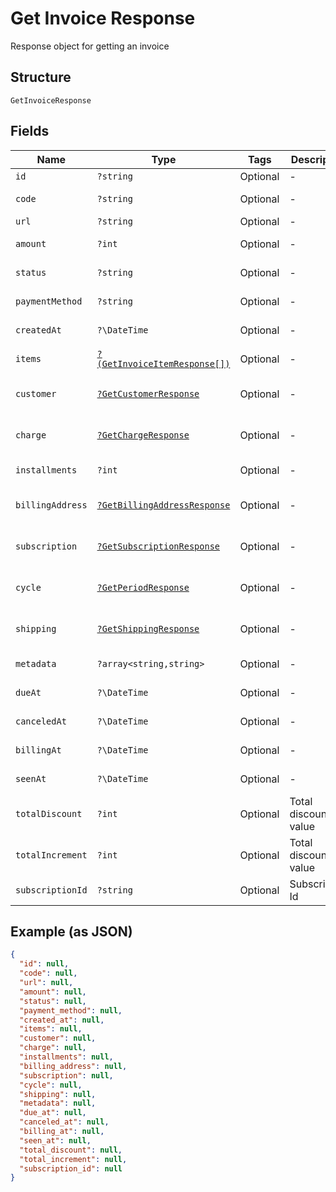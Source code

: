 
# Get Invoice Response

Response object for getting an invoice

## Structure

`GetInvoiceResponse`

## Fields

| Name | Type | Tags | Description | Getter | Setter |
|  --- | --- | --- | --- | --- | --- |
| `id` | `?string` | Optional | - | getId(): ?string | setId(?string id): void |
| `code` | `?string` | Optional | - | getCode(): ?string | setCode(?string code): void |
| `url` | `?string` | Optional | - | getUrl(): ?string | setUrl(?string url): void |
| `amount` | `?int` | Optional | - | getAmount(): ?int | setAmount(?int amount): void |
| `status` | `?string` | Optional | - | getStatus(): ?string | setStatus(?string status): void |
| `paymentMethod` | `?string` | Optional | - | getPaymentMethod(): ?string | setPaymentMethod(?string paymentMethod): void |
| `createdAt` | `?\DateTime` | Optional | - | getCreatedAt(): ?\DateTime | setCreatedAt(?\DateTime createdAt): void |
| `items` | [`?(GetInvoiceItemResponse[])`](../../doc/models/get-invoice-item-response.md) | Optional | - | getItems(): ?array | setItems(?array items): void |
| `customer` | [`?GetCustomerResponse`](../../doc/models/get-customer-response.md) | Optional | - | getCustomer(): ?GetCustomerResponse | setCustomer(?GetCustomerResponse customer): void |
| `charge` | [`?GetChargeResponse`](../../doc/models/get-charge-response.md) | Optional | - | getCharge(): ?GetChargeResponse | setCharge(?GetChargeResponse charge): void |
| `installments` | `?int` | Optional | - | getInstallments(): ?int | setInstallments(?int installments): void |
| `billingAddress` | [`?GetBillingAddressResponse`](../../doc/models/get-billing-address-response.md) | Optional | - | getBillingAddress(): ?GetBillingAddressResponse | setBillingAddress(?GetBillingAddressResponse billingAddress): void |
| `subscription` | [`?GetSubscriptionResponse`](../../doc/models/get-subscription-response.md) | Optional | - | getSubscription(): ?GetSubscriptionResponse | setSubscription(?GetSubscriptionResponse subscription): void |
| `cycle` | [`?GetPeriodResponse`](../../doc/models/get-period-response.md) | Optional | - | getCycle(): ?GetPeriodResponse | setCycle(?GetPeriodResponse cycle): void |
| `shipping` | [`?GetShippingResponse`](../../doc/models/get-shipping-response.md) | Optional | - | getShipping(): ?GetShippingResponse | setShipping(?GetShippingResponse shipping): void |
| `metadata` | `?array<string,string>` | Optional | - | getMetadata(): ?array | setMetadata(?array metadata): void |
| `dueAt` | `?\DateTime` | Optional | - | getDueAt(): ?\DateTime | setDueAt(?\DateTime dueAt): void |
| `canceledAt` | `?\DateTime` | Optional | - | getCanceledAt(): ?\DateTime | setCanceledAt(?\DateTime canceledAt): void |
| `billingAt` | `?\DateTime` | Optional | - | getBillingAt(): ?\DateTime | setBillingAt(?\DateTime billingAt): void |
| `seenAt` | `?\DateTime` | Optional | - | getSeenAt(): ?\DateTime | setSeenAt(?\DateTime seenAt): void |
| `totalDiscount` | `?int` | Optional | Total discounted value | getTotalDiscount(): ?int | setTotalDiscount(?int totalDiscount): void |
| `totalIncrement` | `?int` | Optional | Total discounted value | getTotalIncrement(): ?int | setTotalIncrement(?int totalIncrement): void |
| `subscriptionId` | `?string` | Optional | Subscription Id | getSubscriptionId(): ?string | setSubscriptionId(?string subscriptionId): void |

## Example (as JSON)

```json
{
  "id": null,
  "code": null,
  "url": null,
  "amount": null,
  "status": null,
  "payment_method": null,
  "created_at": null,
  "items": null,
  "customer": null,
  "charge": null,
  "installments": null,
  "billing_address": null,
  "subscription": null,
  "cycle": null,
  "shipping": null,
  "metadata": null,
  "due_at": null,
  "canceled_at": null,
  "billing_at": null,
  "seen_at": null,
  "total_discount": null,
  "total_increment": null,
  "subscription_id": null
}
```

